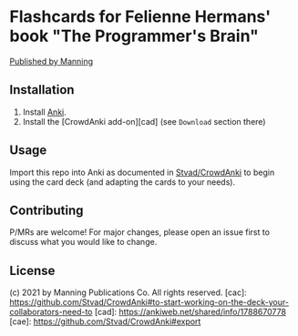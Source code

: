 # Flashcards for Felienne Hermans' book "The Programmer's Brain"

[Published by Manning](https://www.manning.com/books/the-programmers-brain)

## Installation

1. Install [Anki](https://apps.ankiweb.net/).
1. Install the [CrowdAnki add-on][cad] (see `Download` section there)

## Usage

Import this repo into Anki as documented in [Stvad/CrowdAnki](cac)
to begin using the card deck (and adapting the cards to your needs).

## Contributing

P/MRs are welcome! For major changes, please open an issue first to discuss what you would like to change.

## License

(c) 2021 by Manning Publications Co. All rights reserved.
[cac]: https://github.com/Stvad/CrowdAnki#to-start-working-on-the-deck-your-collaborators-need-to
[cad]: https://ankiweb.net/shared/info/1788670778
[cae]: https://github.com/Stvad/CrowdAnki#export
